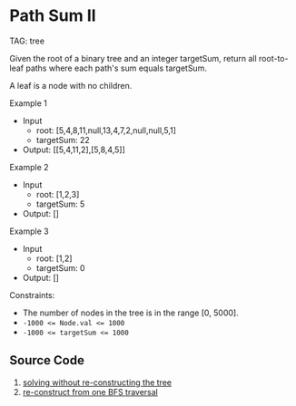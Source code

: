 # Path Sum II

TAG: tree

Given the root of a binary tree and an integer targetSum, return all root-to-leaf paths where each path's sum equals targetSum.

A leaf is a node with no children.

Example 1

* Input
  * root: [5,4,8,11,null,13,4,7,2,null,null,5,1]
  * targetSum: 22
* Output: [[5,4,11,2],[5,8,4,5]]

Example 2

* Input
  * root: [1,2,3]
  * targetSum: 5
* Output: []

Example 3

* Input
  * root: [1,2]
  * targetSum: 0
* Output: []

Constraints:

* The number of nodes in the tree is in the range [0, 5000].
* `-1000 <= Node.val <= 1000`
* `-1000 <= targetSum <= 1000`

## Source Code

1. [solving without re-constructing the tree](../src/m0113.py)
2. [re-construct from one BFS traversal](../src/m0129_rebuild.py)
